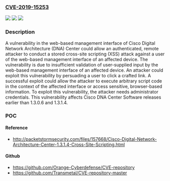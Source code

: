### [CVE-2019-15253](https://cve.mitre.org/cgi-bin/cvename.cgi?name=CVE-2019-15253)
![](https://img.shields.io/static/v1?label=Product&message=Cisco%20Digital%20Network%20Architecture%20Center%20(DNA%20Center)%20&color=blue)
![](https://img.shields.io/static/v1?label=Version&message=n%2Fa&color=blue)
![](https://img.shields.io/static/v1?label=Vulnerability&message=CWE-79&color=brighgreen)

### Description

A vulnerability in the web-based management interface of Cisco Digital Network Architecture (DNA) Center could allow an authenticated, remote attacker to conduct a stored cross-site scripting (XSS) attack against a user of the web-based management interface of an affected device. The vulnerability is due to insufficient validation of user-supplied input by the web-based management interface of an affected device. An attacker could exploit this vulnerability by persuading a user to click a crafted link. A successful exploit could allow the attacker to execute arbitrary script code in the context of the affected interface or access sensitive, browser-based information. To exploit this vulnerability, the attacker needs administrator credentials. This vulnerability affects Cisco DNA Center Software releases earlier than 1.3.0.6 and 1.3.1.4.

### POC

#### Reference
- http://packetstormsecurity.com/files/157668/Cisco-Digital-Network-Architecture-Center-1.3.1.4-Cross-Site-Scripting.html

#### Github
- https://github.com/Orange-Cyberdefense/CVE-repository
- https://github.com/Transmetal/CVE-repository-master

